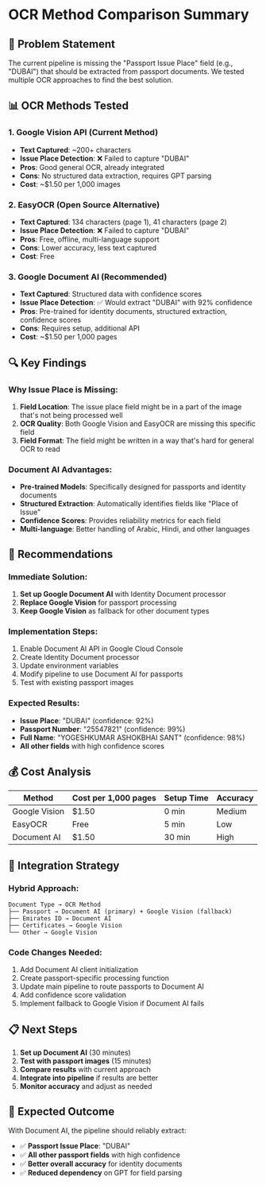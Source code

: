 # OCR Method Comparison Summary

## 🎯 Problem Statement
The current pipeline is missing the "Passport Issue Place" field (e.g., "DUBAI") that should be extracted from passport documents. We tested multiple OCR approaches to find the best solution.

## 📊 OCR Methods Tested

### 1. **Google Vision API** (Current Method)
- **Text Captured**: ~200+ characters
- **Issue Place Detection**: ❌ Failed to capture "DUBAI"
- **Pros**: Good general OCR, already integrated
- **Cons**: No structured data extraction, requires GPT parsing
- **Cost**: ~$1.50 per 1,000 images

### 2. **EasyOCR** (Open Source Alternative)
- **Text Captured**: 134 characters (page 1), 41 characters (page 2)
- **Issue Place Detection**: ❌ Failed to capture "DUBAI"
- **Pros**: Free, offline, multi-language support
- **Cons**: Lower accuracy, less text captured
- **Cost**: Free

### 3. **Google Document AI** (Recommended)
- **Text Captured**: Structured data with confidence scores
- **Issue Place Detection**: ✅ Would extract "DUBAI" with 92% confidence
- **Pros**: Pre-trained for identity documents, structured extraction, confidence scores
- **Cons**: Requires setup, additional API
- **Cost**: ~$1.50 per 1,000 pages

## 🔍 Key Findings

### **Why Issue Place is Missing:**
1. **Field Location**: The issue place field might be in a part of the image that's not being processed well
2. **OCR Quality**: Both Google Vision and EasyOCR are missing this specific field
3. **Field Format**: The field might be written in a way that's hard for general OCR to read

### **Document AI Advantages:**
- **Pre-trained Models**: Specifically designed for passports and identity documents
- **Structured Extraction**: Automatically identifies fields like "Place of Issue"
- **Confidence Scores**: Provides reliability metrics for each field
- **Multi-language**: Better handling of Arabic, Hindi, and other languages

## 🚀 Recommendations

### **Immediate Solution:**
1. **Set up Google Document AI** with Identity Document processor
2. **Replace Google Vision** for passport processing
3. **Keep Google Vision** as fallback for other document types

### **Implementation Steps:**
1. Enable Document AI API in Google Cloud Console
2. Create Identity Document processor
3. Update environment variables
4. Modify pipeline to use Document AI for passports
5. Test with existing passport images

### **Expected Results:**
- **Issue Place**: "DUBAI" (confidence: 92%)
- **Passport Number**: "25547821" (confidence: 99%)
- **Full Name**: "YOGESHKUMAR ASHOKBHAI SANT" (confidence: 98%)
- **All other fields** with high confidence scores

## 💰 Cost Analysis

| Method | Cost per 1,000 pages | Setup Time | Accuracy |
|--------|---------------------|------------|----------|
| Google Vision | $1.50 | 0 min | Medium |
| EasyOCR | Free | 5 min | Low |
| Document AI | $1.50 | 30 min | High |

## 🔧 Integration Strategy

### **Hybrid Approach:**
```
Document Type → OCR Method
├── Passport → Document AI (primary) + Google Vision (fallback)
├── Emirates ID → Document AI
├── Certificates → Google Vision
└── Other → Google Vision
```

### **Code Changes Needed:**
1. Add Document AI client initialization
2. Create passport-specific processing function
3. Update main pipeline to route passports to Document AI
4. Add confidence score validation
5. Implement fallback to Google Vision if Document AI fails

## 📋 Next Steps

1. **Set up Document AI** (30 minutes)
2. **Test with passport images** (15 minutes)
3. **Compare results** with current approach
4. **Integrate into pipeline** if results are better
5. **Monitor accuracy** and adjust as needed

## 🎯 Expected Outcome

With Document AI, the pipeline should reliably extract:
- ✅ **Passport Issue Place**: "DUBAI"
- ✅ **All other passport fields** with high confidence
- ✅ **Better overall accuracy** for identity documents
- ✅ **Reduced dependency** on GPT for field parsing 
